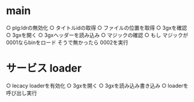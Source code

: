 # main
○ plg:ldrの無効化
○ タイトルidの取得
○ ファイルの位置を取得
○ 3gxを確認
○ 3gxを開く
○ 3gxヘッダーを読み込み
○ マジックの確認
○ もし
    マジックが0001ならbinをロード
  そうで無かったら
    0002を実行

# サービス loader
○ lecacy loaderを有効化
○ 3gxを開く
○ 3gxを読み込み書き込み
○ loaderを呼び出し実行
